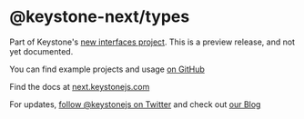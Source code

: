 # @keystone-next/types

Part of Keystone's [new interfaces project](https://www.keystonejs.com/blog/roadmap-update). This is a preview release, and not yet documented.

You can find example projects and usage [on GitHub](https://github.com/keystonejs/keystone/tree/master/examples-next)

Find the docs at [next.keystonejs.com](https://next.keystonejs.com)

For updates, [follow @keystonejs on Twitter](https://twitter.com/keystonejs) and check out [our Blog](https://www.keystonejs.com/blog)

